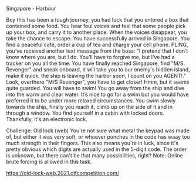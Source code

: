 Singapore - Harbour

Boy this has been a tough journey, you had luck that you entered a box that contained some food. You hear foul voices and feel that some people pick up your box, and carry it to another place. When the voices disappear, you take the chance to escape. You have successfully arrived in Singapore. You find a peaceful café, order a cup of tea and charge your cell phone. PLING, you’ve received another text message from the boss: "I pretend that I don’t know where you are, but I do. You’ll have to forgive me, but I’ve had a tracker on you all the time. You have finally reached Singapore, find "M/S. Revenger" and sneak onboard, it will take you to our enemy's hidden island, make it quick, the ship is leaving the harbor soon, I count on you AGENT!." Look, overthere "M/S Revenger", you have to get closer! Hmm, but it seems quite guarded. You will have to swim! You go away from the ship and dive into the warm and clear water. It’s nice to go for a swim but you would have preferred it to be under more relaxed circumstances. You swim slowly towards the ship, finally you reach it, climb up on the side of it and in through a window. You find yourself in a cabin with locked doors. Thankfully, it's an electronic lock.

Challenge: Old lock (web)
You're not sure what metal the keypad was made of, but either it was very soft, or whoever punches in the code has waay too much strength in their fingers. This also means you're in luck, since it's pretty obvious which digits are actually used in the 5-digit code. The order is unknown, but there can't be that many possibilities, right? Note: Online brute forcing is allowed in this task.


https://old-lock-web.2021.ctfcompetition.com/